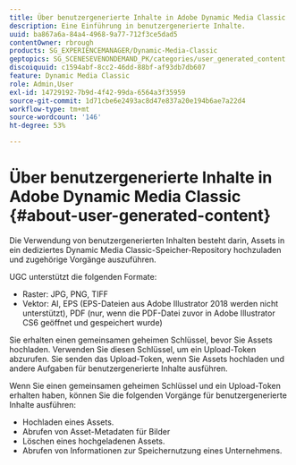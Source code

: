 ```yaml
---
title: Über benutzergenerierte Inhalte in Adobe Dynamic Media Classic
description: Eine Einführung in benutzergenerierte Inhalte.
uuid: ba867a6a-84a4-4968-9a77-712f3ce5dad5
contentOwner: rbrough
products: SG_EXPERIENCEMANAGER/Dynamic-Media-Classic
geptopics: SG_SCENESEVENONDEMAND_PK/categories/user_generated_content
discoiquuid: c1594abf-8cc2-46dd-88bf-af93db7db607
feature: Dynamic Media Classic
role: Admin,User
exl-id: 14729192-7b9d-4f42-99da-6564a3f35959
source-git-commit: 1d71cbe6e2493ac8d47e837a20e194b6ae7a22d4
workflow-type: tm+mt
source-wordcount: '146'
ht-degree: 53%

---
```


# Über benutzergenerierte Inhalte in Adobe Dynamic Media Classic {#about-user-generated-content}

Die Verwendung von benutzergenerierten Inhalten besteht darin, Assets in ein dediziertes Dynamic Media Classic-Speicher-Repository hochzuladen und zugehörige Vorgänge auszuführen.

UGC unterstützt die folgenden Formate:

* Raster: JPG, PNG, TIFF
* Vektor: AI, EPS (EPS-Dateien aus Adobe Illustrator 2018 werden nicht unterstützt), PDF (nur, wenn die PDF-Datei zuvor in Adobe Illustrator CS6 geöffnet und gespeichert wurde)

Sie erhalten einen gemeinsamen geheimen Schlüssel, bevor Sie Assets hochladen. Verwenden Sie diesen Schlüssel, um ein Upload-Token abzurufen. Sie senden das Upload-Token, wenn Sie Assets hochladen und andere Aufgaben für benutzergenerierte Inhalte ausführen.

Wenn Sie einen gemeinsamen geheimen Schlüssel und ein Upload-Token erhalten haben, können Sie die folgenden Vorgänge für benutzergenerierte Inhalte ausführen:

* Hochladen eines Assets.
* Abrufen von Asset-Metadaten für Bilder
* Löschen eines hochgeladenen Assets. 
* Abrufen von Informationen zur Speichernutzung eines Unternehmens. 

